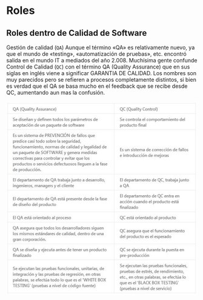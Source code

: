 # Roles

## Roles dentro de Calidad de Software

Gestión de calidad (`QA`) Aunque el término «QA» es relativamente nuevo, ya que el mundo de «testing», «automatización de pruebas», etc. encontró salida en el mundo IT a mediados del año 2.008. Muchísima gente confunde Control de Calidad (`QC`) con el término QA (Quality Assurance) que en sus siglas en inglés viene a significar GARANTIA DE CALIDAD. Los nombres son muy parecidos pero se refieren a procesos completamente distintos, si bien es verdad que el QA se basa mucho en el feedback que se recibe desde QC, aumentando aun mas la confusión.

![QA-QC](/images/qa-qc.jpg)